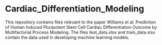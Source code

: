 # Cardiac_Differentiation_Modeling 
This repository contains files relevant to the paper Williams et al. Prediction of Human Induced Pluripotent Stem Cell Cardiac Differentiation Outcome by Multifactorial Process Modeling.
The files test_data.xlsx and train_data.xlsx contain the data used in developing machine learning models.
